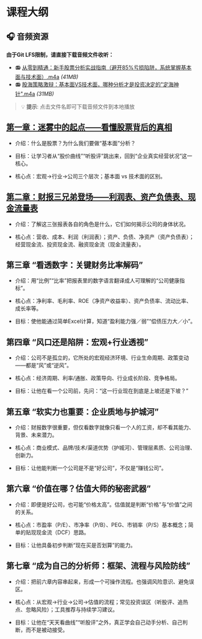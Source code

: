 
# 课程大纲

## 🎧 音频资源

**由于Git LFS限制，请直接下载音频文件收听：**

- 📻 [从零到精通：新手股票分析实战指南（避开85%亏损陷阱，系统掌握基本面与技术面）.m4a](从零到精通：新手股票分析实战指南（避开85_亏损陷阱，系统掌握基本面与技术面）.m4a) *(41MB)*
- 📻 [股海策略激辩：基本面VS技术面，哪种分析才是投资决定的"定海神针".m4a](股海策略激辩：基本面VS技术面，哪种分析才是投资决定的"定海神针".m4a) *(31MB)*

> 💡 **提示**: 点击文件名即可下载音频文件到本地播放



## [第一章：迷雾中的起点——看懂股票背后的真相](第一章：迷雾中的起点——看懂股票背后的真相.md)

- 介绍：什么是股票？为什么我们要做“基本面”分析？

- 目标：让学习者从“股价曲线”“听股评”跳出来，回到“企业真实经营状况”这一核心。

- 核心点：宏观→行业→公司三个层次；基本面 vs 技术面的区别。



## [第二章：财报三兄弟登场——利润表、资产负债表、现金流量表](第二章：财报三兄弟登场——利润表、资产负债表、现金流量表.md)

- 介绍：了解这三张报表各自的角色是什么，它们如何揭示公司的身体状况。

- 核心点：营收、成本、利润（利润表）；资产、负债、净资产（资产负债表）；经营现金流、投资现金流、融资现金流（现金流量表）。

## 第三章 “看透数字：关键财务比率解码”

- 介绍：用“比例”“比率”把报表里的数字语言翻译成人可理解的“公司健康指标”。

- 核心点：净利率、毛利率、ROE（净资产收益率）、资产负债率、流动比率、成长率等。

- 目标：使他能通过简单Excel计算，知道“盈利能力强／弱”“偿债压力大／小”。

## 第四章 “风口还是陷阱：宏观+行业透视”

- 介绍：公司不是孤立的，它所处的宏观经济环境、行业生命周期、政策变动——都是“风”或“逆风”。

- 核心点：经济周期、利率/通胀、政策导向、行业成长阶段、竞争格局。

- 目标：让他在看一个公司前，先问：“这一行业现在到底是上坡还是下坡？”

## 第五章 “软实力也重要：企业质地与护城河”

- 介绍：财报数字很重要，但仅看数字就像只看一个人的工资，却不看其能力、背景、未来潜力。

- 核心点：商业模式、品牌/技术/渠道优势（护城河）、管理层素质、公司治理、创新力。

- 目标：让他能判断一个公司是不是“好公司”，不仅是“赚钱公司”。

## 第六章 “价值在哪？估值大师的秘密武器”

- 介绍：即便是好公司，也可能“价格太高”。估值就是判断“价格”与“价值”之间的关系。

- 核心点：市盈率（P/E）、市净率（P/B）、PEG、市销率（P/S）基本概念；简单的贴现现金流（DCF）思路。

- 目标：让他具备初步判断“现在买是否划算”的能力。

## 第七章 “成为自己的分析师：框架、流程与风险防线”

- 介绍：把前六章内容串起来，形成一个可操作流程。也强调风险意识、避免误区。

- 核心点：从宏观→行业→公司→估值的流程；常见投资误区（听股评、追热点、忽略风险）；工具推荐与持续学习建议。

- 目标：让他在“天天看曲线”“听股评”之外，真正学会自己动手分析、自己判断，而不是被动接受。



